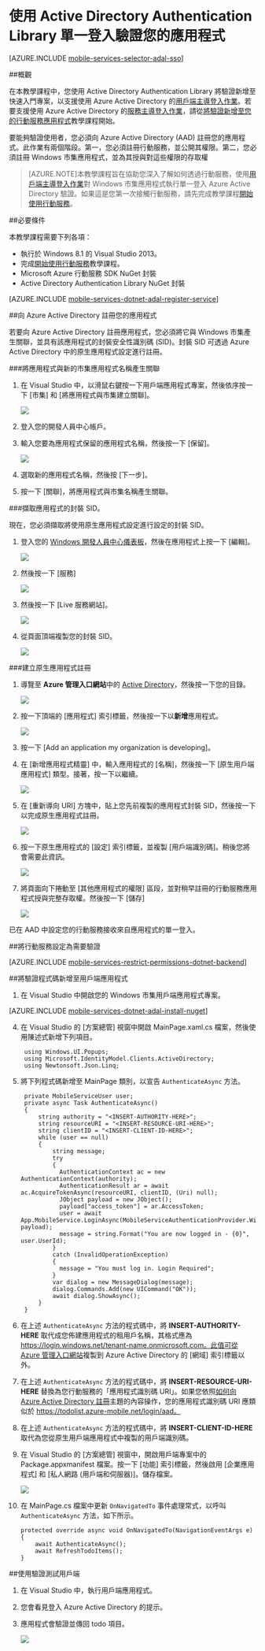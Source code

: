 <properties
	pageTitle="使用 Active Directory Authentication Library 單一登入驗證您的應用程式 (Windows 市集) | Microsoft Azure"
	description="了解如何在 Windows 市集應用程式中驗證使用者的單一登入。"
	documentationCenter="windows"
	authors="wesmc7777"
	manager="dwrede"
	editor=""
	services="mobile-services"/>

<tags
	ms.service="mobile-services"
	ms.workload="mobile"
	ms.tgt_pltfrm="mobile-windows-store"
	ms.devlang="dotnet"
	ms.topic="article"
	ms.date="08/18/2015" 
	ms.author="wesmc"/>

# 使用 Active Directory Authentication Library 單一登入驗證您的應用程式

[AZURE.INCLUDE [mobile-services-selector-adal-sso](../../includes/mobile-services-selector-adal-sso.md)]

##概觀

在本教學課程中，您使用 Active Directory Authentication Library 將驗證新增至快速入門專案，以支援使用 Azure Active Directory 的[用戶端主導登入作業](http://msdn.microsoft.com/library/azure/jj710106.aspx)。若要支援使用 Azure Active Directory 的[服務主導登入作業](http://msdn.microsoft.com/library/azure/dn283952.aspx)，請從[將驗證新增至您的行動服務應用程式](../mobile-services-dotnet-backend-windows-store-dotnet-get-started-users.md)教學課程開始。

要能夠驗證使用者，您必須向 Azure Active Directory (AAD) 註冊您的應用程式。此作業有兩個階段。第一，您必須註冊行動服務，並公開其權限。第二，您必須註冊 Windows 市集應用程式，並為其授與對這些權限的存取權


>[AZURE.NOTE]本教學課程旨在協助您深入了解如何透過行動服務，使用[用戶端主導登入作業](http://msdn.microsoft.com/library/azure/jj710106.aspx)對 Windows 市集應用程式執行單一登入 Azure Active Directory 驗證。如果這是您第一次接觸行動服務，請先完成教學課程[開始使用行動服務]。


##必要條件

本教學課程需要下列各項：

* 執行於 Windows 8.1 的 Visual Studio 2013。
* 完成[開始使用行動服務]教學課程。
* Microsoft Azure 行動服務 SDK NuGet 封裝
* Active Directory Authentication Library NuGet 封裝

[AZURE.INCLUDE [mobile-services-dotnet-adal-register-service](../../includes/mobile-services-dotnet-adal-register-service.md)]

##向 Azure Active Directory 註冊您的應用程式

若要向 Azure Active Directory 註冊應用程式，您必須將它與 Windows 市集產生關聯，並具有該應用程式的封裝安全性識別碼 (SID)。封裝 SID 可透過 Azure Active Directory 中的原生應用程式設定進行註冊。


###將應用程式與新的市集應用程式名稱產生關聯

1. 在 Visual Studio 中，以滑鼠右鍵按一下用戶端應用程式專案，然後依序按一下 [市集] 和 [將應用程式與市集建立關聯]。

    ![][1]

2. 登入您的開發人員中心帳戶。

3. 輸入您要為應用程式保留的應用程式名稱，然後按一下 [保留]。

    ![][2]

4. 選取新的應用程式名稱，然後按 [下一步]。

5. 按一下 [關聯]，將應用程式與市集名稱產生關聯。


###擷取應用程式的封裝 SID。

現在，您必須擷取將使用原生應用程式設定進行設定的封裝 SID。

1. 登入您的 [Windows 開發人員中心儀表板]，然後在應用程式上按一下 [編輯]。

    ![][3]

2. 然後按一下 [服務]

    ![][4]

3. 然後按一下 [Live 服務網站]。

    ![][5]

4. 從頁面頂端複製您的封裝 SID。

    ![][6]

###建立原生應用程式註冊

1. 導覽至 **Azure 管理入口網站**中的 [Active Directory]，然後按一下您的目錄。

    ![][7]

2. 按一下頂端的 [應用程式] 索引標籤，然後按一下以**新增**應用程式。

    ![][8]

3. 按一下 [Add an application my organization is developing]。

4. 在 [新增應用程式精靈] 中，輸入應用程式的 [名稱]，然後按一下 [原生用戶端應用程式] 類型。接著，按一下以繼續。

    ![][9]

5. 在 [重新導向 URI] 方塊中，貼上您先前複製的應用程式封裝 SID，然後按一下以完成原生應用程式註冊。

    ![][10]

6. 按一下原生應用程式的 [設定] 索引標籤，並複製 [用戶端識別碼]。稍後您將會需要此資訊。

    ![][11]

7. 將頁面向下捲動至 [其他應用程式的權限] 區段，並對稍早註冊的行動服務應用程式授與完整存取權。然後按一下 [儲存]

    ![][12]

已在 AAD 中設定您的行動服務接收來自應用程式的單一登入。



##將行動服務設定為需要驗證

[AZURE.INCLUDE [mobile-services-restrict-permissions-dotnet-backend](../../includes/mobile-services-restrict-permissions-dotnet-backend.md)]

##將驗證程式碼新增至用戶端應用程式

1. 在 Visual Studio 中開啟您的 Windows 市集用戶端應用程式專案。

[AZURE.INCLUDE [mobile-services-dotnet-adal-install-nuget](../../includes/mobile-services-dotnet-adal-install-nuget.md)]

4. 在 Visual Studio 的 [方案總管] 視窗中開啟 MainPage.xaml.cs 檔案，然後使用陳述式新增下列項目。

        using Windows.UI.Popups;
        using Microsoft.IdentityModel.Clients.ActiveDirectory;
        using Newtonsoft.Json.Linq;


5. 將下列程式碼新增至 MainPage 類別，以宣告 `AuthenticateAsync` 方法。

        private MobileServiceUser user;
        private async Task AuthenticateAsync()
        {
            string authority = "<INSERT-AUTHORITY-HERE>";
            string resourceURI = "<INSERT-RESOURCE-URI-HERE>";
            string clientID = "<INSERT-CLIENT-ID-HERE>";
            while (user == null)
            {
                string message;
                try
                {
                  AuthenticationContext ac = new AuthenticationContext(authority);
                  AuthenticationResult ar = await ac.AcquireTokenAsync(resourceURI, clientID, (Uri) null);
                  JObject payload = new JObject();
                  payload["access_token"] = ar.AccessToken;
                  user = await App.MobileService.LoginAsync(MobileServiceAuthenticationProvider.WindowsAzureActiveDirectory, payload);
                  message = string.Format("You are now logged in - {0}", user.UserId);
                }
                catch (InvalidOperationException)
                {
                  message = "You must log in. Login Required";
                }
                var dialog = new MessageDialog(message);
                dialog.Commands.Add(new UICommand("OK"));
                await dialog.ShowAsync();
            }
        }

6. 在上述 `AuthenticateAsync` 方法的程式碼中，將 **INSERT-AUTHORITY-HERE** 取代成您佈建應用程式的租用戶名稱，其格式應為 https://login.windows.net/tenant-name.onmicrosoft.com。此值可從 [Azure 管理入口網站]複製到 Azure Active Directory 的 [網域] 索引標籤以外。

7. 在上述 `AuthenticateAsync` 方法的程式碼中，將 **INSERT-RESOURCE-URI-HERE** 替換為您行動服務的「應用程式識別碼 URI」。如果您依照[如何向 Azure Active Directory 註冊]主題的內容操作，您的應用程式識別碼 URI 應類似於 https://todolist.azure-mobile.net/login/aad。

8. 在上述 `AuthenticateAsync` 方法的程式碼中，將 **INSERT-CLIENT-ID-HERE** 取代為您從原生用戶端應用程式中複製的用戶端識別碼。

9. 在 Visual Studio 的 [方案總管] 視窗中，開啟用戶端專案中的 Package.appxmanifest 檔案。按一下 [功能] 索引標籤，然後啟用 [企業應用程式] 和 [私人網路 (用戶端和伺服器)]。儲存檔案。

    ![][14]

10. 在 MainPage.cs 檔案中更新 `OnNavigatedTo` 事件處理常式，以呼叫 `AuthenticateAsync` 方法，如下所示。

        protected override async void OnNavigatedTo(NavigationEventArgs e)
        {
            await AuthenticateAsync();
            await RefreshTodoItems();
        }


##使用驗證測試用戶端

1. 在 Visual Studio 中，執行用戶端應用程式。
2. 您會看見登入 Azure Active Directory 的提示。  
3. 應用程式會驗證並傳回 todo 項目。

    ![][15]




<!-- Images -->
[0]: ./media/mobile-services-windows-store-dotnet-adal-sso-authenticate/mobile-services-aad-app-manage-manifest.png
[1]: ./media/mobile-services-windows-store-dotnet-adal-sso-authentication/mobile-services-vs-associate-app.png
[2]: ./media/mobile-services-windows-store-dotnet-adal-sso-authentication/mobile-services-vs-reserve-store-appname.png
[3]: ./media/mobile-services-windows-store-dotnet-adal-sso-authentication/mobile-services-store-app-edit.png
[4]: ./media/mobile-services-windows-store-dotnet-adal-sso-authentication/mobile-services-store-app-services.png
[5]: ./media/mobile-services-windows-store-dotnet-adal-sso-authentication/mobile-services-live-services-site.png
[6]: ./media/mobile-services-windows-store-dotnet-adal-sso-authentication/mobile-services-store-app-package-sid.png
[7]: ./media/mobile-services-windows-store-dotnet-adal-sso-authentication/mobile-services-select-aad.png
[8]: ./media/mobile-services-windows-store-dotnet-adal-sso-authentication/mobile-services-aad-applications-tab.png
[9]: ./media/mobile-services-windows-store-dotnet-adal-sso-authentication/mobile-services-native-selection.png
[10]: ./media/mobile-services-windows-store-dotnet-adal-sso-authentication/mobile-services-native-sid-redirect-uri.png
[11]: ./media/mobile-services-windows-store-dotnet-adal-sso-authentication/mobile-services-native-client-id.png
[12]: ./media/mobile-services-windows-store-dotnet-adal-sso-authentication/mobile-services-native-add-permissions.png
[14]: ./media/mobile-services-windows-store-dotnet-adal-sso-authentication/mobile-services-package-appxmanifest.png
[15]: ./media/mobile-services-windows-store-dotnet-adal-sso-authentication/mobile-services-app-run.png

<!-- URLs. -->
[如何向 Azure Active Directory 註冊]: mobile-services-how-to-register-active-directory-authentication.md
[Active Directory]: https://manage.windowsazure.com/
[Azure 管理入口網站]: https://manage.windowsazure.com/
[開始使用行動服務]: mobile-services-dotnet-backend-windows-store-dotnet-get-started.md
[Windows 開發人員中心儀表板]: http://go.microsoft.com/fwlink/p/?LinkID=266734

<!---HONumber=Oct15_HO3-->